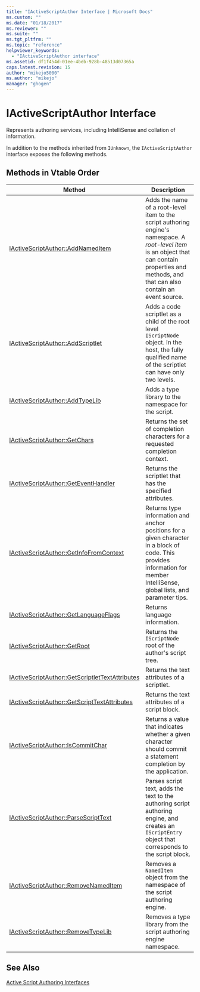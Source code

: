 ```yaml
---
title: "IActiveScriptAuthor Interface | Microsoft Docs"
ms.custom: ""
ms.date: "01/18/2017"
ms.reviewer: ""
ms.suite: ""
ms.tgt_pltfrm: ""
ms.topic: "reference"
helpviewer_keywords:
  - "IActiveScriptAuthor interface"
ms.assetid: df1f454d-01ee-4beb-928b-48513d07365a
caps.latest.revision: 15
author: "mikejo5000"
ms.author: "mikejo"
manager: "ghogen"
---
```

# IActiveScriptAuthor Interface
Represents authoring services, including IntelliSense and collation of information.

 In addition to the methods inherited from `IUnknown`, the `IActiveScriptAuthor` interface exposes the following methods.

## Methods in Vtable Order

|Method|Description|
|------------|-----------------|
|[IActiveScriptAuthor::AddNamedItem](../../winscript/reference/iactivescriptauthor-addnameditem.md)|Adds the name of a root-level item to the script authoring engine's namespace. A *root-level item* is an object that can contain properties and methods, and that can also contain an event source.|
|[IActiveScriptAuthor::AddScriptlet](../../winscript/reference/iactivescriptauthor-addscriptlet.md)|Adds a code scriptlet as a child of the root level `IScriptNode` object. In the host, the fully qualified name of the scriptlet can have only two levels.|
|[IActiveScriptAuthor::AddTypeLib](../../winscript/reference/iactivescriptauthor-addtypelib.md)|Adds a type library to the namespace for the script.|
|[IActiveScriptAuthor::GetChars](../../winscript/reference/iactivescriptauthor-getchars.md)|Returns the set of completion characters for a requested completion context.|
|[IActiveScriptAuthor::GetEventHandler](../../winscript/reference/iactivescriptauthor-geteventhandler.md)|Returns the scriptlet that has the specified attributes.|
|[IActiveScriptAuthor::GetInfoFromContext](../../winscript/reference/iactivescriptauthor-getinfofromcontext.md)|Returns type information and anchor positions for a given character in a block of code. This provides information for member IntelliSense, global lists, and parameter tips.|
|[IActiveScriptAuthor::GetLanguageFlags](../../winscript/reference/iactivescriptauthor-getlanguageflags.md)|Returns language information.|
|[IActiveScriptAuthor::GetRoot](../../winscript/reference/iactivescriptauthor-getroot.md)|Returns the `IScriptNode` root of the author's script tree.|
|[IActiveScriptAuthor::GetScriptletTextAttributes](../../winscript/reference/iactivescriptauthor-getscriptlettextattributes.md)|Returns the text attributes of a scriptlet.|
|[IActiveScriptAuthor::GetScriptTextAttributes](../../winscript/reference/iactivescriptauthor-getscripttextattributes.md)|Returns the text attributes of a script block.|
|[IActiveScriptAuthor::IsCommitChar](../../winscript/reference/iactivescriptauthor-iscommitchar.md)|Returns a value that indicates whether a given character should commit a statement completion by the application.|
|[IActiveScriptAuthor::ParseScriptText](../../winscript/reference/iactivescriptauthor-parsescripttext.md)|Parses script text, adds the text to the authoring script authoring engine, and creates an `IScriptEntry` object that corresponds to the script block.|
|[IActiveScriptAuthor::RemoveNamedItem](../../winscript/reference/iactivescriptauthor-removenameditem.md)|Removes a `NamedItem` object from the namespace of the script authoring engine.|
|[IActiveScriptAuthor::RemoveTypeLib](../../winscript/reference/iactivescriptauthor-removetypelib.md)|Removes a type library from the script authoring engine namespace.|

## See Also
 [Active Script Authoring Interfaces](../../winscript/reference/active-script-authoring-interfaces.md)